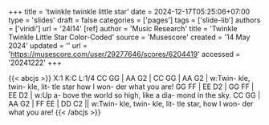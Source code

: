 +++
title = 'twinkle twinkle little star'
date = 2024-12-17T05:25:06+07:00
type = 'slides'
draft = false
categories = ['pages']
tags = ['slide-lib']
authors = ['viridi']
url = '24l14'
[ref]
author = 'Music Research'
title = 'Twinkle Twinkle Little Star Color-Coded'
source = 'Musescore'
created = '14 May 2024'
updated = ''
url = 'https://musescore.com/user/29277646/scores/6204419'
accessed = '20241222'
+++
<!--more-->

{{< abcjs >}}
X:1
K:C
L:1/4
CC GG | AA G2 | CC GG | AA G2 |
w:Twin- kle, twin- kle, lit- tle star how I won- der what you are!
GG FF | EE D2 | GG FF | EE D2 |
w:Up a- bove the world so high, like a dia- mond in the sky.
CC GG | AA G2 | FF EE | DD C2 ||
w:Twin- kle, twin- kle, lit- tle star, how I won- der what you are!
{{< /abcjs >}}
